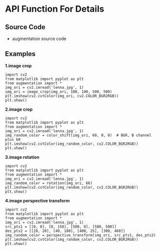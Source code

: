# API Function For Details

## Source Code

- augmentation source code

## Examples

**1.image crop**

```
import cv2
from matplotlib import pyplot as plt
from augmentation import *
img_ori = cv2.imread('lenna.jpg', 1)
img_ori = image_crop(img_ori, 100, 100, 500, 500)
plt.imshow(cv2.cvtColor(img_ori, cv2.COLOR_BGR2RGB))
plt.show()
```

**2.image crop**

```
import cv2
from matplotlib import pyplot as plt
from augmentation import *
img_ori = cv2.imread('lenna.jpg', 1)
img_random_color = color_shift(img_ori, 60, 0, 0)  # BGR, B channel plus 60
plt.imshow(cv2.cvtColor(img_random_color, cv2.COLOR_BGR2RGB))
plt.show()
```

**3.image rotation**

```
import cv2
from matplotlib import pyplot as plt
from augmentation import *
img_ori = cv2.imread('lenna.jpg', 1)
img_random_color = rotation(img_ori, 66)
plt.imshow(cv2.cvtColor(img_random_color, cv2.COLOR_BGR2RGB))
plt.show()
```

**4.image perspective transform**

```
import cv2
from matplotlib import pyplot as plt
from augmentation import *
img_ori = cv2.imread('lenna.jpg', 1)
src_pts1 = [[0, 0], [0, 150], [500, 0], [500, 500]]
des_pts2 = [[20, 20], [40, 180], [400, 25], [300, 460]]
img_random_color = perspective_transform(img_ori, src_pts1, des_pts2)
plt.imshow(cv2.cvtColor(img_random_color, cv2.COLOR_BGR2RGB))
plt.show()
```

